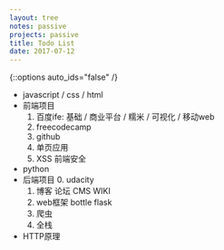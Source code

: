 ```yaml
---
layout: tree
notes: passive
projects: passive
title: Todo List
date: 2017-07-12
---
```



{::options auto_ids="false" /}


* javascript / css / html
* 前端项目
  1. 百度ife: 基础 / 商业平台 / 糯米 / 可视化 / 移动web
  2. freecodecamp
  3. github
  4. 单页应用
  5. XSS 前端安全
* python
* 后端项目
  0. udacity
  1. 博客 论坛 CMS WIKI
  2. web框架 bottle flask
  3. 爬虫
  4. 全栈
* HTTP原理

